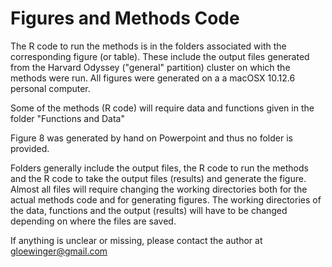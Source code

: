 # Figures and Methods Code

The R code to run the methods is in the folders associated with the corresponding figure (or table). These include the output files generated from the Harvard Odyssey ("general" partition) cluster on which the methods were run. All figures were generated on a a macOSX 10.12.6 personal computer.

Some of the methods (R code) will require data and functions given in the folder "Functions and Data"

Figure 8 was generated by hand on Powerpoint and thus no folder is provided.

Folders generally include the output files, the R code to run the methods and the R code to take the output files (results) and generate the figure. Almost all files will require changing the working directories both for the actual methods code and for generating figures. The working directories of the data, functions and the output (results) will have to be changed depending on where the files are saved.

If anything is unclear or missing, please contact the author at gloewinger@gmail.com